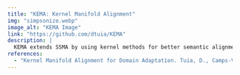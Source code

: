 ```yaml
---
title: "KEMA: Kernel Manifold Alignment"
img: "simpsonize.webp"
image_alt: "KEMA Image"
link: "https://github.com/dtuia/KEMA"
description: |
  KEMA extends SSMA by using kernel methods for better semantic alignments of multisource data.
references:
  - "Kernel Manifold Alignment for Domain Adaptation. Tuia, D., Camps-Valls, G. PLoS ONE, 2016."
---
```

